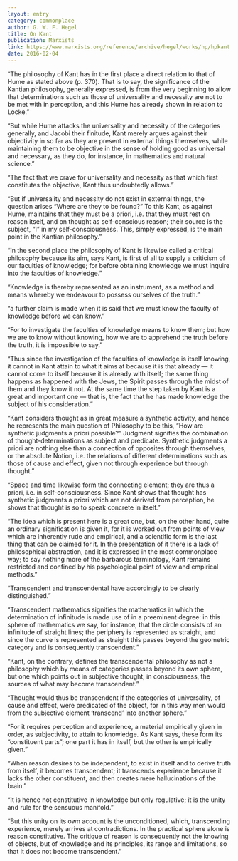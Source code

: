 ```yaml
---
layout: entry
category: commonplace
author: G. W. F. Hegel
title: On Kant
publication: Marxists
link: https://www.marxists.org/reference/archive/hegel/works/hp/hpkant.htm
date: 2016-02-04
---
```


“The philosophy of Kant has in the first place a direct relation to that of Hume as stated above (p. 370). That is to say, the significance of the Kantian philosophy, generally expressed, is from the very beginning to allow that determinations such as those of universality and necessity are not to be met with in perception, and this Hume has already shown in relation to Locke.”


“But while Hume attacks the universality and necessity of the categories generally, and Jacobi their finitude, Kant merely argues against their objectivity in so far as they are present in external things themselves, while maintaining them to be objective in the sense of holding good as universal and necessary, as they do, for instance, in mathematics and natural science.”


“The fact that we crave for universality and necessity as that which first constitutes the objective, Kant thus undoubtedly allows.”


“But if universality and necessity do not exist in external things, the question arises “Where are they to be found?” To this Kant, as against Hume, maintains that they must be a priori, i.e. that they must rest on reason itself, and on thought as self-conscious reason; their source is the subject, “I” in my self-consciousness. This, simply expressed, is the main point in the Kantian philosophy.”


“In the second place the philosophy of Kant is likewise called a critical philosophy because its aim, says Kant, is first of all to supply a criticism of our faculties of knowledge; for before obtaining knowledge we must inquire into the faculties of knowledge.”


“Knowledge is thereby represented as an instrument, as a method and means whereby we endeavour to possess ourselves of the truth.”


“a further claim is made when it is said that we must know the faculty of knowledge before we can know.”


“For to investigate the faculties of knowledge means to know them; but how we are to know without knowing, how we are to apprehend the truth before the truth, it is impossible to say.”


“Thus since the investigation of the faculties of knowledge is itself knowing, it cannot in Kant attain to what it aims at because it is that already — it cannot come to itself because it is already with itself; the same thing happens as happened with the Jews, the Spirit passes through the midst of them and they know it not. At the same time the step taken by Kant is a great and important one — that is, the fact that he has made knowledge the subject of his consideration.”


“Kant considers thought as in great measure a synthetic activity, and hence he represents the main question of Philosophy to be this, “How are synthetic judgments a priori possible?” Judgment signifies the combination of thought-determinations as subject and predicate. Synthetic judgments a priori are nothing else than a connection of opposites through themselves, or the absolute Notion, i.e. the relations of different determinations such as those of cause and effect, given not through experience but through thought.”


“Space and time likewise form the connecting element; they are thus a priori, i.e. in self-consciousness. Since Kant shows that thought has synthetic judgments a priori which are not derived from perception, he shows that thought is so to speak concrete in itself.”


“The idea which is present here is a great one, but, on the other hand, quite an ordinary signification is given it, for it is worked out from points of view which are inherently rude and empirical, and a scientific form is the last thing that can be claimed for it. In the presentation of it there is a lack of philosophical abstraction, and it is expressed in the most commonplace way; to say nothing more of the barbarous terminology, Kant remains restricted and confined by his psychological point of view and empirical methods.”


“Transcendent and transcendental have accordingly to be clearly distinguished.”


“Transcendent mathematics signifies the mathematics in which the determination of infinitude is made use of in a preeminent degree: in this sphere of mathematics we say, for instance, that the circle consists of an infinitude of straight lines; the periphery is represented as straight, and since the curve is represented as straight this passes beyond the geometric category and is consequently transcendent.”


“Kant, on the contrary, defines the transcendental philosophy as not a philosophy which by means of categories passes beyond its own sphere, but one which points out in subjective thought, in consciousness, the sources of what may become transcendent.”


“Thought would thus be transcendent if the categories of universality, of cause and effect, were predicated of the object, for in this way men would from the subjective element ‘transcend’ into another sphere.”


“For it requires perception and experience, a material empirically given in order, as subjectivity, to attain to knowledge. As Kant says, these form its “constituent parts”; one part it has in itself, but the other is empirically given.”


“When reason desires to be independent, to exist in itself and to derive truth from itself, it becomes transcendent; it transcends experience because it lacks the other constituent, and then creates mere hallucinations of the brain.”


“It is hence not constitutive in knowledge but only regulative; it is the unity and rule for the sensuous manifold.”


“But this unity on its own account is the unconditioned, which, transcending experience, merely arrives at contradictions. In the practical sphere alone is reason constitutive. The critique of reason is consequently not the knowing of objects, but of knowledge and its principles, its range and limitations, so that it does not become transcendent.”

